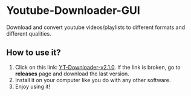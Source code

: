 # Youtube-Downloader-GUI
Download and convert youtube videos/playlists to different formats and different qualities.

## How to use it?
1. Click on this link: [YT-Downloader-v2.1.0](https://github.com/xylish7/Youtube-Downloader-GUI/releases/download/v2.1.0/yt-downloader-setup-2.1.0.exe). If the link is broken, go to **releases** page and download the last version.
2. Install it on your computer like you do with any other software.
3. Enjoy using it!
